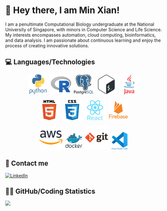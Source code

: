 # 👋 Hey there, I am Min Xian!
I am a penultimate Computational Biology undergraduate at the National University of Singapore, with minors in Computer Science and Life Science. My interests encompasses automation, cloud computing, bioinformatics, and data analysis. I am passionate about continuous learning and enjoy the process of creating innovative solutions.

## 💻 Languages/Technologies 
<p align="center">
    <img src="https://github.com/devicons/devicon/blob/master/icons/python/python-original-wordmark.svg" title="python" alt="python" width="65" height="65"/>&nbsp;
    <img src="https://github.com/devicons/devicon/blob/master/icons/r/r-original.svg" title="r" alt="r" width="65" height="65"/>&nbsp;
    <img src="https://github.com/devicons/devicon/blob/master/icons/postgresql/postgresql-original-wordmark.svg" title="psql" alt="psql" width="65" height="65"/>&nbsp;
    <img src="https://github.com/devicons/devicon/blob/master/icons/bash/bash-original.svg" title="bash" alt="bash" width="65" height="65"/>&nbsp;
    <img src="https://github.com/devicons/devicon/blob/master/icons/java/java-original-wordmark.svg" title="java" alt="java" width="65" height="65"/>&nbsp;
</p>
<p align="center">
    <img src="https://github.com/devicons/devicon/blob/master/icons/html5/html5-original-wordmark.svg" title="html" alt="html" width="65" height="65"/>&nbsp;
    <img src="https://github.com/devicons/devicon/blob/master/icons/css3/css3-original-wordmark.svg" title="css" alt="css" width="65" height="65"/>&nbsp;
    <img src="https://github.com/devicons/devicon/blob/master/icons/react/react-original-wordmark.svg" title="react" alt="react" width="65" height="65"/>&nbsp;
    <img src="https://github.com/devicons/devicon/blob/master/icons/firebase/firebase-plain-wordmark.svg" title="firebase" alt="firebase" width="65" height="65"/>&nbsp;
</p>
<p align="center">
    <img src="https://github.com/devicons/devicon/blob/master/icons/amazonwebservices/amazonwebservices-original-wordmark.svg" title="aws" alt="aws" width="75" height="75"/>&nbsp;
    <img src="https://github.com/devicons/devicon/blob/master/icons/docker/docker-original-wordmark.svg" title="docker" alt="docker" width="55" height="55"/>&nbsp;
    <img src="https://github.com/devicons/devicon/blob/master/icons/git/git-original-wordmark.svg" title="git" alt="git" width="75" height="75"/>&nbsp;
    <img src="https://github.com/devicons/devicon/blob/master/icons/vscode/vscode-original-wordmark.svg" title="vscode" alt="vscode" width="55" height="55"/>&nbsp;
</p>

## 📧 Contact me
<div align="left">
  <a href="https://www.linkedin.com/in/ongminxian">
    <img alt="LinkedIn" src="https://img.shields.io/badge/linkedin%20-%230077B5.svg?&style=for-the-badge&logo=linkedin&logoColor=white"/>
  </a>
</div>

## 👨‍💻 GitHub/Coding Statistics
<div align="left">
  <a href="https://github.com/anuraghazra/github-readme-stats"><img align="top" src="https://github-readme-stats.vercel.app/api?username=OngMinXian&count_private=true&show_icons=true&theme=tokyonight&include_all_commits=true&title_color=dd58c1&icon_color=dd58c1&custom_title=GitHub Stats" /></a>
</div>
